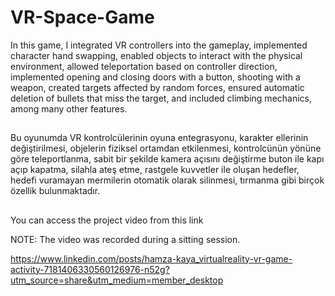 # VR-Space-Game
 
In this game, I integrated VR controllers into the gameplay, implemented character hand swapping, enabled objects to interact with the physical environment, allowed teleportation based on controller direction, implemented opening and closing doors with a button, shooting with a weapon, created targets affected by random forces, ensured automatic deletion of bullets that miss the target, and included climbing mechanics, among many other features.
##
Bu oyunumda VR kontrolcülerinin oyuna entegrasyonu, karakter ellerinin değiştirilmesi, objelerin fiziksel ortamdan etkilenmesi, kontrolcünün yönüne göre teleportlanma, sabit bir şekilde kamera açısını değiştirme buton ile kapı açıp kapatma, silahla ateş etme, rastgele kuvvetler ile oluşan hedefler, hedefi vuramayan mermilerin otomatik olarak silinmesi, tırmanma gibi birçok özellik bulunmaktadır.
##
You can access the project video from this link

NOTE: The video was recorded during a sitting session.

https://www.linkedin.com/posts/hamza-kaya_virtualreality-vr-game-activity-7181406330560126976-n52g?utm_source=share&utm_medium=member_desktop
